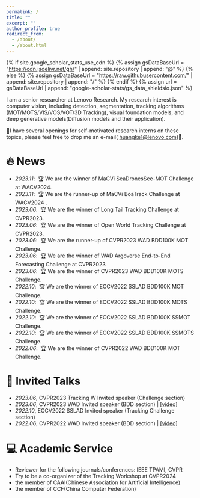 ```yaml
---
permalink: /
title: ""
excerpt: ""
author_profile: true
redirect_from: 
  - /about/
  - /about.html
---
```


{% if site.google_scholar_stats_use_cdn %}
{% assign gsDataBaseUrl = "https://cdn.jsdelivr.net/gh/" | append: site.repository | append: "@" %}
{% else %}
{% assign gsDataBaseUrl = "https://raw.githubusercontent.com/" | append: site.repository | append: "/" %}
{% endif %}
{% assign url = gsDataBaseUrl | append: "google-scholar-stats/gs_data_shieldsio.json" %}

<span class='anchor' id='about-me'></span>

I am a senior researcher at Lenovo Research. My research interest is computer vision, including detection, segmentation, tracking algorithms (MOT/MOTS/VIS/VOS/VOT/3D Tracking), visual foundation models, and deep generative models(Diffusion models and their application).

🎉I have several openings for self-motivated research interns on these topics, please feel free to drop me an e-mail( huangke1@lenovo.com)🎉.




# 🔥 News

- *2023.11*: &nbsp;🏆 We are the winner of  MaCVi SeaDronesSee-MOT Challenge at WACV2024.
- *2023.11*: &nbsp;🏆 We are the runner-up of  MaCVi BoaTrack Challenge at WACV2024 .
- *2023.06*: &nbsp;🏆 We are the winner of Long Tail Tracking Challenge at CVPR2023.  
- *2023.06*: &nbsp;🏆 We are the winner of Open World Tracking Challenge at CVPR2023.   
- *2023.06*: &nbsp;🏆 We are the runner-up of CVPR2023 WAD BDD100K MOT Challenge.
- *2023.06*: &nbsp;🏆 We are the winner of WAD Argoverse End-to-End Forecasting Challenge at CVPR2023
- *2023.06*: &nbsp;🏆 We are the winner of CVPR2023 WAD BDD100K MOTS Challenge.
- *2022.10*: &nbsp;🏆 We are the winner of ECCV2022 SSLAD BDD100K MOT Challenge.  
- *2022.10*: &nbsp;🏆 We are the winner of ECCV2022 SSLAD BDD100K MOTS Challenge.  
- *2022.10*: &nbsp;🏆 We are the winner of ECCV2022 SSLAD BDD100K SSMOT Challenge.   
- *2022.10*: &nbsp;🏆 We are the winner of ECCV2022 SSLAD BDD100K SSMOTS Challenge.  
- *2022.06*: &nbsp;🏆 We are the winner of CVPR2022 WAD BDD100K MOT Challenge. 



# 💬 Invited Talks
- *2023.06*, CVPR2023 Tracking W Invited speaker (Challenge section)
- *2023.06*, CVPR2023 WAD Invited speaker (BDD section) \| [\[video\]](https://www.youtube.com/watch?v=BLMaacUEkxo&t=736s)
- *2022.10*, ECCV2022 SSLAD Invited speaker (Tracking Challenge section) 
- *2022.06*, CVPR2022 WAD Invited speaker (BDD section) \| [\[video\]](https://www.youtube.com/watch?v=13PjjBEgEcM&t=334s)


# 💻 Academic Service
- Reviewer for the following journals/conferences: IEEE TPAMI, CVPR
- Try to be a co-organizer of the Tracking Workshop at CVPR2024
- the member of CAAI(Chinese Association for Artificial Intelligence)
- the member of CCF(China Computer Federation)
